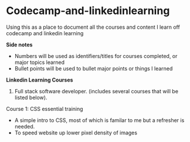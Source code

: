 # Codecamp-and-linkedinlearning
Using this as a place to document all the courses and content I learn off codecamp and linkedin learning

**Side notes**
- Numbers will be used as identifiers/titles for courses completed, or major topics learned
- Bullet points will be used to bullet major points or things I learned 

**Linkedin Learning Courses**
1. Full stack software developer. (includes several courses that will be listed below).

Course 1: CSS essential training 
- A simple intro to CSS, most of which is familar to me but a refresher is needed.
- To speed website up lower pixel density of images
